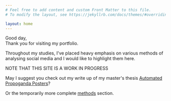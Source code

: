 ```yaml
---
# Feel free to add content and custom Front Matter to this file.
# To modify the layout, see https://jekyllrb.com/docs/themes/#overriding-theme-defaults

layout: home
---
```

Good day,  
Thank you for visiting my portfolio. 

Throughout my studies, I've placed heavy emphasis on various methods of analysing social media and I would like to highlight them here.


NOTE THAT THIS SITE IS A WORK IN PROGRESS

May I suggest you check out my write up of my master's thesis [Automated Propoganda Posters](/projects/test-bots)?

Or the temporarily more complete [methods](/methodologies/) section.